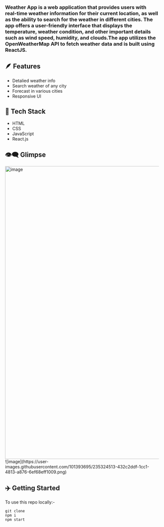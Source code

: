 ### Weather App is a web application that provides users with real-time weather information for their current location, as well as the ability to search for the weather in different cities. The app offers a user-friendly interface that displays the temperature, weather condition, and other important details such as wind speed, humidity, and clouds.The app utilizes the OpenWeatherMap API to fetch weather data and is built using ReactJS.

## 🪶 Features
* Detalied weather info
* Search weather of any city
* Forecast in various cities
* Responsive UI

## 🔪 Tech Stack
* HTML
* CSS
* JavaScript
* React.js

## 👁️‍🗨️ Glimpse
<img width="960" alt="image" src="https://user-images.githubusercontent.com/65977764/224549622-6aef0b93-0240-4bd3-82a1-c9fdc42a283c.png">
![image](https://user-images.githubusercontent.com/101393695/235324513-432c2ddf-1cc1-4813-a876-6ef68eff1009.png)


## ✈️ Getting Started
To use this repo locally:-
```
git clone 
npm i
npm start
```


